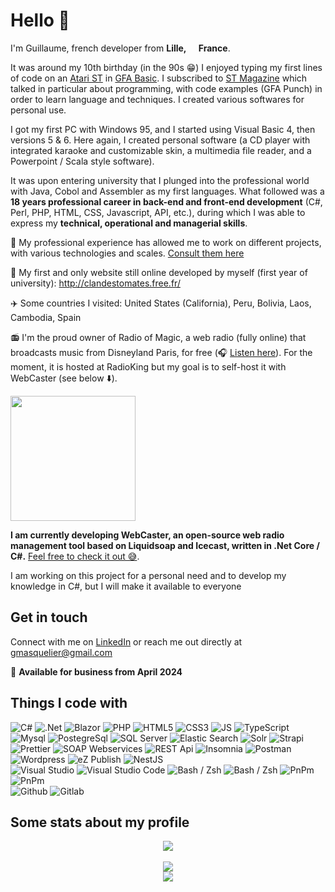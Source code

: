# Hello 👋

I'm Guillaume, french developer from <b>Lille, <img src="https://cdn-icons-png.flaticon.com/512/197/197560.png" width="13"/> France</b>.

<!--
C'est autour de mes 10 ans (dans les années 90 😁), que je commence à taper mes premières lignes de code sur un [Atari ST](https://en.wikipedia.org/wiki/Atari_ST) en [GFA Basic](https://en.wikipedia.org/wiki/GFA_BASIC). J'étais alors abonné à [ST Magazine](https://fr.wikipedia.org/wiki/ST_Magazine) qui parlait notamment de programmation, avec des exemples de codes (GFA Punch) qui m'ont permis d'apprendre le langage et les techniques. J'ai ensuite réalisé divers logiciels pour des usages personnels.

J'ai eu ensuite mon premier PC avec Windows 95, et j'ai alors commencé à utiliser Visual Basic 4, puis les versions 5 & 6. Là encore, j'ai réalisé des logiciels personnels (un lecteur CD avec karaoké intégré et skin personnalisable, un lecteur de fichiers multimédias, et un un logiciel style Powerpoint / Scala).

C'est en entrant à l'université que j'ai plongé dans le monde professionnel avec, pour premiers langages, Java, Cobol et l'assembleur.
S'en est suivie une carrière professionnelle de 18 ans dans le développement back-end et front-end, durant laquelle je peux exprimer mes compétences techniques, opérationnelles et managériales.

Mon premier et seul site web encore en ligne développé personnellement (première année d'université) : http://clandestomates.free.fr/

✈️ Quelques pays que j'ai visité : Etats-Unis (Californie), Pérou, Bolivie, Laos, Cambodge, Espagne

-->

It was around my 10th birthday (in the 90s 😁) I enjoyed typing my first lines of code on an [Atari ST](https://en.wikipedia.org/wiki/Atari_ST) in [GFA Basic](https://en.wikipedia.org/wiki/GFA_BASIC). I subscribed to [ST Magazine](https://fr.wikipedia.org/wiki/ST_Magazine) which talked in particular about programming, with code examples (GFA Punch) in order to learn language and techniques. I created various softwares for personal use.

I got my first PC with Windows 95, and I started using Visual Basic 4, then versions 5 & 6. Here again, I created personal software (a CD player with integrated karaoke and customizable skin, a multimedia file reader, and a Powerpoint / Scala style software).

It was upon entering university that I plunged into the professional world with Java, Cobol and Assembler as my first languages.
What followed was a **18 years professional career in back-end and front-end development** (C#, Perl, PHP, HTML, CSS, Javascript, API, etc.), during which I was able to express my **technical, operational and managerial skills**.

👷 My professional experience has allowed me to work on different projects, with various technologies and scales. [Consult them here](my_projects.md)

🍅 My first and only website still online developed by myself (first year of university): http://clandestomates.free.fr/

✈️ Some countries I visited: United States (California), Peru, Bolivia, Laos, Cambodia, Spain

📻 I'm the proud owner of Radio of Magic, a web radio (fully online) that broadcasts music from Disneyland Paris, for free (🎧 [Listen here](https://www.radio-of-magic.com)). For the moment, it is hosted at RadioKing but my goal is to self-host it with WebCaster (see below ⬇️).

<img src="https://raw.githubusercontent.com/gmasquelier59/WebCaster/develop/resources/logo.png" style="width: 200px">

**I am currently developing WebCaster, an open-source web radio management tool based on Liquidsoap and Icecast, written in .Net Core / C#.** [Feel free to check it out 😅](https://github.com/gmasquelier59/WebCaster/tree/develop).

I am working on this project for a personal need and to develop my knowledge in C#, but I will make it available to everyone

## Get in touch

Connect with me on [LinkedIn](https://www.linkedin.com/in/guillaume-masquelier-b9433314/) or reach me out directly at gmasquelier@gmail.com

📢 **Available for business from April 2024**

## Things I code with

<p>
    <img alt="C#" src="https://img.shields.io/badge/-C%23-006d77?style=flat-square&logo=csharp&logoColor=white" />
    <img alt=".Net" src="https://img.shields.io/badge/-.Net-006d77?style=flat-square&logo=dotnet&logoColor=white" />
    <img alt="Blazor" src="https://img.shields.io/badge/-Blazor-006d77?style=flat-square&logo=blazor&logoColor=white" />
    <img alt="PHP" src="https://img.shields.io/badge/-PHP-006d77?style=flat-square&logo=php&logoColor=white" />
    <img alt="HTML5" src="https://img.shields.io/badge/-HTML5-006d77?style=flat-square&logo=html5&logoColor=white" />
    <img alt="CSS3" src="https://img.shields.io/badge/-CSS3-006d77?style=flat-square&logo=css3&logoColor=white" />
    <img alt="JS" src="https://img.shields.io/badge/-Javascript-006d77?style=flat-square&logo=javascript&logoColor=white" />
    <img alt="TypeScript" src="https://img.shields.io/badge/-TypeScript-006d77?style=flat-square&logo=typescript&logoColor=white" />
    <!-- -------------------------------------------------- -->
    <br>
    <img alt="Mysql" src="https://img.shields.io/badge/-Mysql-83c5be?style=flat-square&logo=mysql&logoColor=white" />
    <img alt="PostegreSql" src="https://img.shields.io/badge/-PostgreSql-83c5be?style=flat-square&logo=postgresql&logoColor=white" />
    <img alt="SQL Server" src="https://img.shields.io/badge/-Sql Server-83c5be?style=flat-square&logo=microsoft-sql-server&logoColor=white" />
    <img alt="Elastic Search" src="https://img.shields.io/badge/-Elastic%20Search-83c5be?style=flat-square&logo=elasticsearch&logoColor=white" />
    <img alt="Solr" src="https://img.shields.io/badge/-Solr-83c5be?style=flat-square&logo=apachesolr&logoColor=white" />
    <img alt="Strapi" src="https://img.shields.io/badge/-Strapi-83c5be?style=flat-square&logo=strapi&logoColor=white" />
    <img alt="Prettier" src="https://img.shields.io/badge/-Prettier-83c5be?style=flat-square&logo=prettier&logoColor=white" />
    <img alt="SOAP Webservices" src="https://img.shields.io/badge/-SOAP%20Webservices-83c5be?style=flat-square&logoColor=white" />
    <img alt="REST Api" src="https://img.shields.io/badge/-REST%20Api-83c5be?style=flat-square&logoColor=white" />
    <img alt="Insomnia" src="https://img.shields.io/badge/-Insomnia-83c5be?style=flat-square&logo=insomnia&logoColor=white" />
    <img alt="Postman" src="https://img.shields.io/badge/-Postman-83c5be?style=flat-square&logo=postman&logoColor=white" />
    <img alt="Wordpress" src="https://img.shields.io/badge/-Wordpress-83c5be?style=flat-square&logo=wordpress&logoColor=white" />
    <img alt="eZ Publish" src="https://img.shields.io/badge/-eZ%20Publish-83c5be?style=flat-square&logo=ezpublish&logoColor=white" />
    <img alt="NestJS" src="https://img.shields.io/badge/-NestJS-83c5be?style=flat-square&logo=nestjs&logoColor=white" />
    <!-- -------------------------------------------------- -->
    <br>
    <img alt="Visual Studio" src="https://img.shields.io/badge/-Visual%20Studo-ffddd2?style=flat-square&logo=visualstudio&logoColor=black" />
    <img alt="Visual Studio Code" src="https://img.shields.io/badge/-Visual%20Studio%20Code-ffddd2?style=flat-square&logo=visualstudiocode&logoColor=black" />
    <img alt="Bash / Zsh" src="https://img.shields.io/badge/-Bash%20/%20Zsh-ffddd2?style=flat-square&logo=zsh&logoColor=black" />
    <img alt="Bash / Zsh" src="https://img.shields.io/badge/-Bash%20/%20Zsh-ffddd2?style=flat-square&logo=DBeaver&logoColor=black" />
    <img alt="PnPm" src="https://img.shields.io/badge/-PnPm-ffddd2?style=flat-square&logo=pnpm&logoColor=black" />
    <img alt="PnPm" src="https://img.shields.io/badge/-Obsidian-ffddd2?style=flat-square&logo=obsidian&logoColor=black" />
    <!-- -------------------------------------------------- -->
    <br><img alt="Github" src="https://img.shields.io/badge/-Github-e29578?style=flat-square&logo=github&logoColor=white" />
    <img alt="Gitlab" src="https://img.shields.io/badge/-Gitlab-e29578?style=flat-square&logo=gitlab&logoColor=white" />
</p>

## Some stats about my profile

<div align="center">
<a href="https://www.codewars.com/users/gmasquelier" target="_blank"><img src="https://www.codewars.com/users/gmasquelier/badges/large"></a>
</div>
<br>
<div align="center">
    <picture>
    <source
        srcset="https://github-readme-stats.vercel.app/api/top-langs/?username=gmasquelier59&layout=donut&theme=dark"
        media="(prefers-color-scheme: dark)"
    />
    <source
        srcset="https://github-readme-stats.vercel.app/api/top-langs/?username=gmasquelier59&layout=donut"
        media="(prefers-color-scheme: light), (prefers-color-scheme: no-preference)"
    />
    <img src="https://github-readme-stats.vercel.app/api/top-langs/?username=gmasquelier59&layout=donut" />
    </picture>
</div>

<div align="center"> 
    <picture>
    <source
        srcset="https://github-readme-stats.vercel.app/api?username=gmasquelier59&show_icons=true&theme=dark&custom_title=Global"
        media="(prefers-color-scheme: dark)"
    />
    <source
        srcset="https://github-readme-stats.vercel.app/api?username=gmasquelier59&show_icons=true&hide_border=true&custom_title=Global"
        media="(prefers-color-scheme: light), (prefers-color-scheme: no-preference)"
    />
    <img src="https://github-readme-stats.vercel.app/api?username=gmasquelier59&show_icons=true&hide_border=true&custom_title=Global" />
    </picture>
</div>